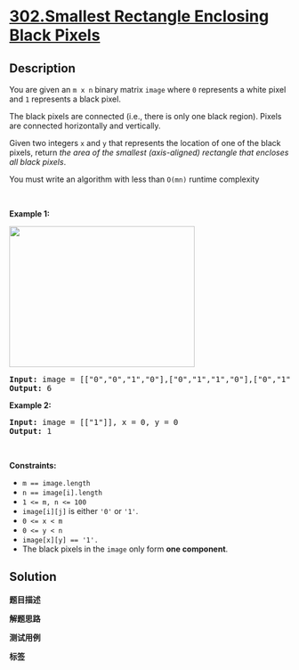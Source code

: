 # [302.Smallest Rectangle Enclosing Black Pixels](https://leetcode.com/problems/smallest-rectangle-enclosing-black-pixels/description/)

## Description

<p>You are given an <code>m x n</code> binary matrix <code>image</code> where <code>0</code> represents a white pixel and <code>1</code> represents a black pixel.</p>

<p>The black pixels are connected (i.e., there is only one black region). Pixels are connected horizontally and vertically.</p>

<p>Given two integers <code>x</code> and <code>y</code> that represents the location of one of the black pixels, return <em>the area of the smallest (axis-aligned) rectangle that encloses all black pixels</em>.</p>

<p>You must write an algorithm with less than <code>O(mn)</code> runtime complexity</p>

<p>&nbsp;</p>
<p><strong class="example">Example 1:</strong></p>
<img alt="" src="https://fastly.jsdelivr.net/gh/doocs/leetcode@main/solution/0300-0399/0302.Smallest%20Rectangle%20Enclosing%20Black%20Pixels/images/pixel-grid.jpg" style="width: 333px; height: 253px;" />
<pre>
<strong>Input:</strong> image = [[&quot;0&quot;,&quot;0&quot;,&quot;1&quot;,&quot;0&quot;],[&quot;0&quot;,&quot;1&quot;,&quot;1&quot;,&quot;0&quot;],[&quot;0&quot;,&quot;1&quot;,&quot;0&quot;,&quot;0&quot;]], x = 0, y = 2
<strong>Output:</strong> 6
</pre>

<p><strong class="example">Example 2:</strong></p>

<pre>
<strong>Input:</strong> image = [[&quot;1&quot;]], x = 0, y = 0
<strong>Output:</strong> 1
</pre>

<p>&nbsp;</p>
<p><strong>Constraints:</strong></p>

<ul>
  <li><code>m == image.length</code></li>
  <li><code>n == image[i].length</code></li>
  <li><code>1 &lt;= m, n &lt;= 100</code></li>
  <li><code>image[i][j]</code> is either <code>&#39;0&#39;</code> or <code>&#39;1&#39;</code>.</li>
  <li><code>0 &lt;= x &lt; m</code></li>
  <li><code>0 &lt;= y &lt; n</code></li>
  <li><code>image[x][y] == &#39;1&#39;.</code></li>
  <li>The black pixels in the <code>image</code> only form <strong>one component</strong>.</li>
</ul>

## Solution

**题目描述**

**解题思路**

**测试用例**

**标签**
